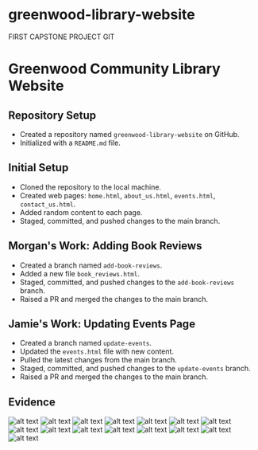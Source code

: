 # greenwood-library-website
FIRST CAPSTONE PROJECT GIT
# Greenwood Community Library Website

## Repository Setup
- Created a repository named `greenwood-library-website` on GitHub.
- Initialized with a `README.md` file.

## Initial Setup
- Cloned the repository to the local machine.
- Created web pages: `home.html`, `about_us.html`, `events.html`, `contact_us.html`.
- Added random content to each page.
- Staged, committed, and pushed changes to the main branch.

## Morgan's Work: Adding Book Reviews
- Created a branch named `add-book-reviews`.
- Added a new file `book_reviews.html`.
- Staged, committed, and pushed changes to the `add-book-reviews` branch.
- Raised a PR and merged the changes to the main branch.

## Jamie's Work: Updating Events Page
- Created a branch named `update-events`.
- Updated the `events.html` file with new content.
- Pulled the latest changes from the main branch.
- Staged, committed, and pushed changes to the `update-events` branch.
- Raised a PR and merged the changes to the main branch.

## Evidence
![alt text](1.png) ![alt text](2.png) ![alt text](3.png) ![alt text](4.png) ![alt text](5.png) ![alt text](6.png) ![alt text](7.png) ![alt text](8.png) ![alt text](9.png) ![alt text](10.png) ![alt text](11.png) ![alt text](12.png) ![alt text](13.png) ![alt text](14.png) ![alt text](15.png)

